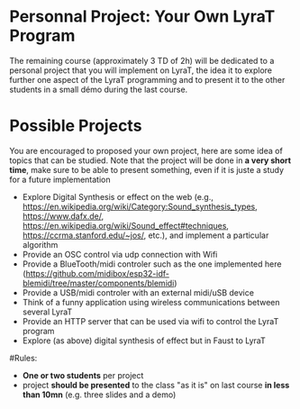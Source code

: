 # Personnal Project: Your Own LyraT Program 

The remaining course (approximately 3 TD of 2h) will be dedicated to a personal project that you will implement on LyraT, the idea it to explore further one aspect of the LyraT programming and to present it to the other students in a small démo during the last course.

# Possible Projects

You are encouraged to proposed your own project, here are some idea of topics that can be studied. Note that the project will be done in **a very short time**, make sure to be able to present something, even if it is juste a study for a future implementation

* Explore Digital Synthesis or effect on the web (e.g., <https://en.wikipedia.org/wiki/Category:Sound_synthesis_types>, <https://www.dafx.de/>, <https://en.wikipedia.org/wiki/Sound_effect#techniques>, <https://ccrma.stanford.edu/~jos/>, etc.), and implement a particular algorithm
* Provide an OSC control via  udp connection with Wifi
* Provide a BlueTooth/midi controler such as the one implemented here (<https://github.com/midibox/esp32-idf-blemidi/tree/master/components/blemidi>)
* Provide a USB/midi controler with an external midi/uSB device
* Think of a funny application using wireless communications between several LyraT
* Provide an HTTP server that can be used via wifi to control the LyraT program
* Explore (as above) digital synthesis of effect but in Faust to LyraT

#Rules:
<ul>
<li> <b>One or two students</b> per project </li>
<li> project <b>should be presented</b> to the class "as it is" on last course <b>in less than 10mn</b> (e.g. three slides and a demo)</li>
</ul>



